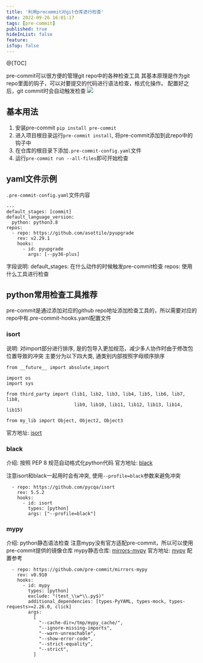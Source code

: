 ```yaml
---
title: '利用precommit对git仓库进行检查'
date: 2022-09-26 16:01:17
tags: [pre-commit]
published: true
hideInList: false
feature: 
isTop: false
---
```

@[TOC]

pre-commit可以很方便的管理git repo中的各种检查工具
其基本原理是作为git repo里面的钩子，可以对要提交的代码进行语法检查，格式化操作。
配置好之后，git commit时会自动触发检查
![](https://achenq.github.io/post-images/1662022462405.png)

## 基本用法

1. 安装pre-commit `pip install pre-commit`
2. 进入项目根目录运行`pre-commit install`, 将pre-commit添加到此repo中的钩子中
3. 在仓库的根目录下添加`.pre-commit-config.yaml`文件
4. 运行`pre-commit run --all-files`即可开始检查

## yaml文件示例
`.pre-commit-config.yaml`文件内容
```
---
default_stages: [commit]
default_language_version:
  python: python3.8
repos:
  - repo: https://github.com/asottile/pyupgrade
    rev: v2.29.1
    hooks:
      - id: pyupgrade
        args: [--py36-plus]
```
字段说明:
default_stages: 在什么动作的时候触发pre-commit检查
repos: 使用什么工具进行检查

## python常用检查工具推荐
pre-commit是通过添加对应的github repo地址添加检查工具的，所以需要对应的repo中有.pre-commit-hooks.yaml配置文件

### isort
说明: 对import部分进行排序, 是的包导入更加规范，减少多人协作时由于修改包位置导致的冲突
主要分为以下四大类, 通类别内部按照字母顺序排序
```
from __future__ import absolute_import

import os
import sys

from third_party import (lib1, lib2, lib3, lib4, lib5, lib6, lib7, lib8,
                         lib9, lib10, lib11, lib12, lib13, lib14, lib15)

from my_lib import Object, Object2, Object3
```
官方地址: [isort](https://github.com/pycqa/isort)

### black
介绍: 按照 PEP 8 规范自动格式化python代码
官方地址: [black](https://github.com/psf/black)

注意isort和black一起用时会有冲突, 使用`--profile=black`参数来避免冲突

```
  - repo: https://github.com/pycqa/isort
    rev: 5.5.2
    hooks:
      - id: isort
        types: [python]
        args: ["--profile=black"]
```

### mypy
介绍: python静态语法检查
注意mypy没有官方适配pre-commit，所以可以使用pre-commit提供的镜像仓库
mypy静态仓库: [mirrors-mypy](https://github.com/pre-commit/mirrors-mypy)
官方地址: [mypy](https://github.com/python/mypy)
配置参考

```
  - repo: https://github.com/pre-commit/mirrors-mypy
    rev: v0.910
    hooks:
      - id: mypy
        types: [python]
        exclude: "(test_\\w*\\.py$)"
        additional_dependencies: [types-PyYAML, types-mock, types-requests>=2.26.0, click]
        args:
          [
            "--cache-dir=/tmp/mypy_cache/",
            "--ignore-missing-imports",
            "--warn-unreachable",
            "--show-error-code",
            "--strict-equality",
            "--strict",
          ]
```
